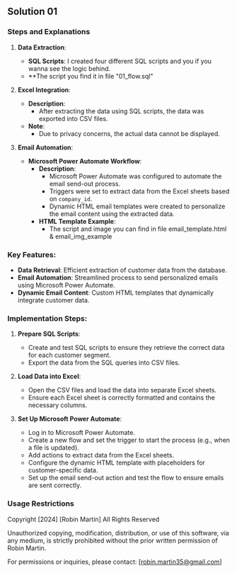## Solution 01 

### Steps and Explanations

1. **Data Extraction**:
    - **SQL Scripts**: I created four different SQL scripts and you if you wanna see the logic behind.
    - **The script you find it in file "01_flow.sql"

2. **Excel Integration**:
    - **Description**:
        - After extracting the data using SQL scripts, the data was exported into CSV files.
    - **Note**:
        - Due to privacy concerns, the actual data cannot be displayed.
     
3. **Email Automation**:
    - **Microsoft Power Automate Workflow**:
        - **Description**:
            - Microsoft Power Automate was configured to automate the email send-out process.
            - Triggers were set to extract data from the Excel sheets based on `company_id`.
            - Dynamic HTML email templates were created to personalize the email content using the extracted data.
        - **HTML Template Example**:
            - The script and image you can find in file email_template.html & email_img_example
         
### Key Features:
- **Data Retrieval**: Efficient extraction of customer data from the database.
- **Email Automation**: Streamlined process to send personalized emails using Microsoft Power Automate.
- **Dynamic Email Content**: Custom HTML templates that dynamically integrate customer data.

### Implementation Steps:

1. **Prepare SQL Scripts**:
    - Create and test SQL scripts to ensure they retrieve the correct data for each customer segment.
    - Export the data from the SQL queries into CSV files.

2. **Load Data into Excel**:
    - Open the CSV files and load the data into separate Excel sheets.
    - Ensure each Excel sheet is correctly formatted and contains the necessary columns.

3. **Set Up Microsoft Power Automate**:
    - Log in to Microsoft Power Automate.
    - Create a new flow and set the trigger to start the process (e.g., when a file is updated).
    - Add actions to extract data from the Excel sheets.
    - Configure the dynamic HTML template with placeholders for customer-specific data.
    - Set up the email send-out action and test the flow to ensure emails are sent correctly.

### Usage Restrictions
Copyright [2024] [Robin Martin] All Rights Reserved

Unauthorized copying, modification, distribution, or use of this software, via any medium, is strictly prohibited without the prior written permission of Robin Martin.

For permissions or inquiries, please contact: [robin.martin35@gmail.com]

